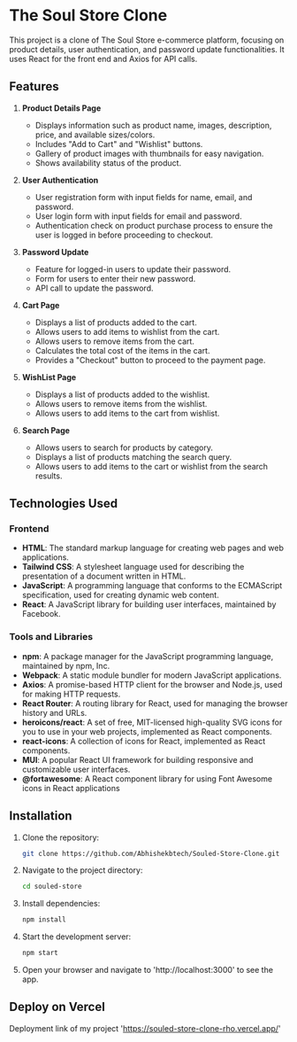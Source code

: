 # The Soul Store Clone

This project is a clone of The Soul Store e-commerce platform, focusing on product details, user authentication, and password update functionalities. It uses React for the front end and Axios for API calls.

## Features

1. **Product Details Page**
    - Displays information such as product name, images, description, price, and available sizes/colors.
    - Includes "Add to Cart" and "Wishlist" buttons.
    - Gallery of product images with thumbnails for easy navigation.
    - Shows availability status of the product.

2. **User Authentication**
    - User registration form with input fields for name, email, and password.
    - User login form with input fields for email and password.
    - Authentication check on product purchase process to ensure the user is logged in before proceeding to checkout.

3. **Password Update**
    - Feature for logged-in users to update their password.
    - Form for users to enter their new password.
    - API call to update the password.

4. **Cart Page**
    - Displays a list of products added to the cart.
    - Allows users to add items to wishlist from the cart.
    - Allows users to remove items from the cart.
    - Calculates the total cost of the items in the cart.
    - Provides a "Checkout" button to proceed to the payment page.

5. **WishList Page**
    - Displays a list of products added to the wishlist.
    - Allows users to remove items from the wishlist.
    - Allows users to add items to the cart from wishlist.

6. **Search Page**
    - Allows users to search for products by category.
    - Displays a list of products matching the search query.
    - Allows users to add items to the cart or wishlist from the search results.


## Technologies Used

### Frontend

- **HTML**: The standard markup language for creating web pages and web applications.
- **Tailwind CSS**: A stylesheet language used for describing the presentation of a document written in HTML.
- **JavaScript**: A programming language that conforms to the ECMAScript specification, used for creating dynamic web content.
- **React**: A JavaScript library for building user interfaces, maintained by Facebook.


### Tools and Libraries

- **npm**: A package manager for the JavaScript programming language, maintained by npm, Inc.
- **Webpack**: A static module bundler for modern JavaScript applications.
- **Axios**: A promise-based HTTP client for the browser and Node.js, used for making HTTP requests.
- **React Router**: A routing library for React, used for managing the browser history and URLs.
- **heroicons/react**: A set of free, MIT-licensed high-quality SVG icons for you to use in your web projects, implemented as React components.
- **react-icons**: A collection of icons for React, implemented as React components.
- **MUI**: A popular React UI framework for building responsive and customizable user interfaces.
- **@fortawesome**: A React component library for using Font Awesome icons in React applications


## Installation

1. Clone the repository:
    ```sh
    git clone https://github.com/Abhishekbtech/Souled-Store-Clone.git
    ```
2. Navigate to the project directory:
    ```sh
    cd souled-store
    ```
3. Install dependencies:
    ```sh
    npm install
    ```
4. Start the development server:
    ```sh
    npm start
    ```
5. Open your browser and navigate to 'http://localhost:3000' to see the app.


## Deploy on Vercel

Deployment link of my project 'https://souled-store-clone-rho.vercel.app/'